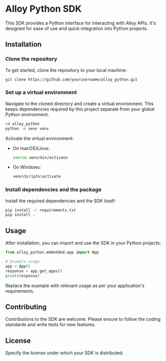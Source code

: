 # Alloy Python SDK

This SDK provides a Python interface for interacting with Alloy APIs. It's designed for ease of use and quick integration into Python projects.

## Installation

### Clone the repository

To get started, clone the repository to your local machine:

```bash
git clone https://github.com/yourusername/alloy_python.git
```

### Set up a virtual environment

Navigate to the cloned directory and create a virtual environment. This keeps dependencies required by this project separate from your global Python environment.

```bash
cd alloy_python
python -m venv venv
```

Activate the virtual environment:

- On macOS/Linux:
  ```bash
  source venv/bin/activate
  ```
- On Windows:
  ```bash
  venv\Scripts\activate
  ```

### Install dependencies and the package

Install the required dependencies and the SDK itself:

```bash
pip install -r requirements.txt
pip install .
```

## Usage

After installation, you can import and use the SDK in your Python projects:

```python
from alloy_python.embedded.app import App

# Example usage
app = App()
response = app.get_apps()
print(response)
```

Replace the example with relevant usage as per your application's requirements.

## Contributing

Contributions to the SDK are welcome. Please ensure to follow the coding standards and write tests for new features.

## License

Specify the license under which your SDK is distributed.
